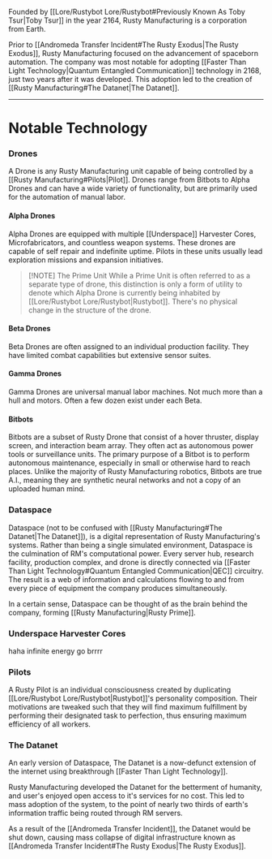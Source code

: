 Founded by [[Lore/Rustybot Lore/Rustybot#Previously Known As Toby Tsur|Toby Tsur]] in the year 2164, Rusty Manufacturing is a corporation from Earth.

Prior to [[Andromeda Transfer Incident#The Rusty Exodus|The Rusty Exodus]], Rusty Manufacturing focused on the advancement of spaceborn automation. The company was most notable for adopting [[Faster Than Light Technology|Quantum Entangled Communication]] technology in 2168, just two years after it was developed. This adoption led to the creation of [[Rusty Manufacturing#The Datanet|The Datanet]].

---
# Notable Technology

### Drones
A Drone is any Rusty Manufacturing unit capable of being controlled by a [[Rusty Manufacturing#Pilots|Pilot]]. Drones range from Bitbots to Alpha Drones and can have a wide variety of functionality, but are primarily used for the automation of manual labor.

#### Alpha Drones
Alpha Drones are equipped with multiple [[Underspace]] Harvester Cores, Microfabricators, and countless weapon systems. These drones are capable of self repair and indefinite uptime. Pilots in these units usually lead exploration missions and expansion initiatives.

> [!NOTE] The Prime Unit
> While a Prime Unit is often referred to as a separate type of drone, this distinction is only a form of utility to denote which Alpha Drone is currently being inhabited by [[Lore/Rustybot Lore/Rustybot|Rustybot]]. There's no physical change in the structure of the drone.

#### Beta Drones
Beta Drones are often assigned to an individual production facility. They have limited combat capabilities but extensive sensor suites.

#### Gamma Drones
Gamma Drones are universal manual labor machines. Not much more than a hull and motors. Often a few dozen exist under each Beta.

#### Bitbots
Bitbots are a subset of Rusty Drone that consist of a hover thruster, display screen, and interaction beam array. They often act as autonomous power tools or surveillance units. The primary purpose of a Bitbot is to perform autonomous maintenance, especially in small or otherwise hard to reach places. Unlike the majority of Rusty Manufacturing robotics, Bitbots are true A.I., meaning they are synthetic neural networks and not a copy of an uploaded human mind.
### Dataspace
Dataspace (not to be confused with [[Rusty Manufacturing#The Datanet|The Datanet]]), is a digital representation of Rusty Manufacturing's systems. Rather than being a single simulated environment, Dataspace is the culmination of RM's computational power. Every server hub, research facility, production complex, and drone is directly connected via [[Faster Than Light Technology#Quantum Entangled Communication|QEC]] circuitry. The result is a web of information and calculations flowing to and from every piece of equipment the company produces simultaneously.

In a certain sense, Dataspace can be thought of as the brain behind the company, forming [[Rusty Manufacturing|Rusty Prime]].
### Underspace Harvester Cores
haha infinite energy go brrrr
### Pilots
A Rusty Pilot is an individual consciousness created by duplicating [[Lore/Rustybot Lore/Rustybot|Rustybot]]'s personality composition. Their motivations are tweaked such that they will find maximum fulfillment by performing their designated task to perfection, thus ensuring maximum efficiency of all workers.
### The Datanet
An early version of Dataspace, The Datanet is a now-defunct extension of the internet using breakthrough [[Faster Than Light Technology]]. 

Rusty Manufacturing developed the Datanet for the betterment of humanity, and user's enjoyed open access to it's services for no cost. This led to mass adoption of the system, to the point of nearly two thirds of earth's information traffic being routed through RM servers.

As a result of the [[Andromeda Transfer Incident]], the Datanet would be shut down, causing mass collapse of digital infrastructure known as [[Andromeda Transfer Incident#The Rusty Exodus|The Rusty Exodus]].